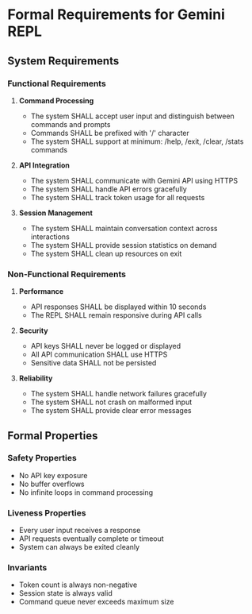# Formal Requirements for Gemini REPL

## System Requirements

### Functional Requirements

1. **Command Processing**
   - The system SHALL accept user input and distinguish between commands and prompts
   - Commands SHALL be prefixed with '/' character
   - The system SHALL support at minimum: /help, /exit, /clear, /stats commands

2. **API Integration**
   - The system SHALL communicate with Gemini API using HTTPS
   - The system SHALL handle API errors gracefully
   - The system SHALL track token usage for all requests

3. **Session Management**
   - The system SHALL maintain conversation context across interactions
   - The system SHALL provide session statistics on demand
   - The system SHALL clean up resources on exit

### Non-Functional Requirements

1. **Performance**
   - API responses SHALL be displayed within 10 seconds
   - The REPL SHALL remain responsive during API calls

2. **Security**
   - API keys SHALL never be logged or displayed
   - All API communication SHALL use HTTPS
   - Sensitive data SHALL not be persisted

3. **Reliability**
   - The system SHALL handle network failures gracefully
   - The system SHALL not crash on malformed input
   - The system SHALL provide clear error messages

## Formal Properties

### Safety Properties
- No API key exposure
- No buffer overflows
- No infinite loops in command processing

### Liveness Properties
- Every user input receives a response
- API requests eventually complete or timeout
- System can always be exited cleanly

### Invariants
- Token count is always non-negative
- Session state is always valid
- Command queue never exceeds maximum size